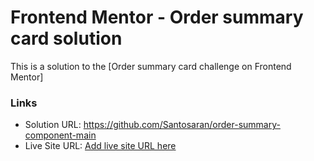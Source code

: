 # Frontend Mentor - Order summary card solution

This is a solution to the [Order summary card challenge on Frontend Mentor]

### Links

- Solution URL: https://github.com/Santosaran/order-summary-component-main
- Live Site URL: [Add live site URL here](https://your-live-site-url.com)

